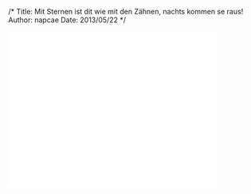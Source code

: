 /*
Title: Mit Sternen ist dit wie mit den Zähnen, nachts kommen se raus!
Author: napcae
Date: 2013/05/22
*/

<div class="elastic-video">
<iframe width="420" height="315" src="//www.youtube.com/embed/VREe4FzaAww?theme=light" frameborder="0" allowfullscreen></iframe>
</div>